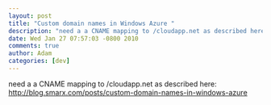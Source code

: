 ```yaml
---
layout: post
title: "Custom domain names in Windows Azure "
description: "need a a CNAME mapping to /cloudapp.net as described here: http://blog.smarx.com/posts/custom-domain-names-in-windows-azure"
date: Wed Jan 27 07:57:03 -0800 2010
comments: true
author: Adam
categories: [dev]
---
```


need a a CNAME mapping to /cloudapp.net as described here: <a href="http://blog.smarx.com/posts/custom-domain-names-in-windows-azure">http://blog.smarx.com/posts/custom-domain-names-in-windows-azure</a>